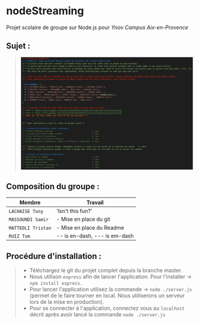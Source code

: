 # nodeStreaming
Projet scolaire de groupe sur Node.js pour *Ynov Campus Aix-en-Provence*

## Sujet :

>![Screenshot](img/tasks.png)

## Composition du groupe :

|Membre                         |Travail                      |
|-------------------------------|-----------------------------|
|`LACHAISE Tony`            |'Isn't this fun?'            |
|`MASSOUNDI Samir`            |- Mise en place du git            |
|`MATTEOLI Tristan`|- Mise en place du Readme|
|`RUIZ Tom`|-- is en-dash, --- is em-dash|

## Procédure d'installation :

 >- Téléchargez le git du projet complet depuis la branche master.
 >- Nous utilison `express` afin de lancer l'application. Pour l'installer -> `npm install express`.
 >- Pour lancer l'application utilisez la commande -> `node ./server.js` (permet de le faire tourner en local. Nous utiliserons un serveur lors de la mise en production).
 >- Pour se connecter à l'application, connectez vous au `localhost` décrit après avoir lancé la commande `node ./server.js`
